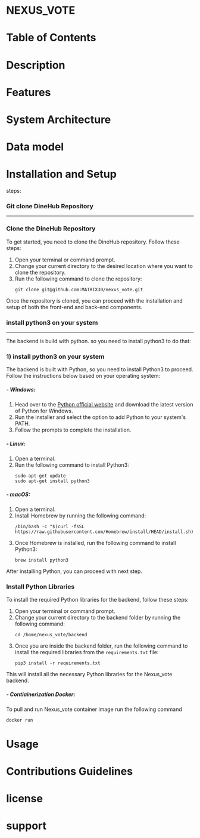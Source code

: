 # NEXUS_VOTE


# Table of Contents

# Description

# Features

# System Architecture

# Data model

# Installation and Setup
steps:
### Git clone DineHub Repository
---
### Clone the DineHub Repository
To get started, you need to clone the DineHub repository. Follow these steps:

1. Open your terminal or command prompt.
2. Change your current directory to the desired location where you want to clone the repository.
3. Run the following command to clone the repository:
    ```
    git clone git@github.com:MATRIX30/nexus_vote.git
    ```

Once the repository is cloned, you can proceed with the installation and setup of both the front-end and back-end components.

### install python3 on your system
---

The backend is build with python. so you need to install python3 to do that:
### 1) install python3 on your system
The backend is built with Python, so you need to install Python3 to proceed. Follow the instructions below based on your operating system:

##### - Windows:
1. Head over to the [Python official website](https://www.python.org/downloads/windows/) and download the latest version of Python for Windows.
2. Run the installer and select the option to add Python to your system's PATH.
3. Follow the prompts to complete the installation.

##### - Linux:
1. Open a terminal.
2. Run the following command to install Python3:
    ```
    sudo apt-get update
    sudo apt-get install python3
    ```

##### - macOS:
1. Open a terminal.
2. Install Homebrew by running the following command:
    ```
    /bin/bash -c "$(curl -fsSL https://raw.githubusercontent.com/Homebrew/install/HEAD/install.sh)"
    ```
3. Once Homebrew is installed, run the following command to install Python3:
    ```
    brew install python3
    ```

After installing Python, you can proceed with next step.


### Install Python Libraries
To install the required Python libraries for the backend, follow these steps:

1. Open your terminal or command prompt.
2. Change your current directory to the backend folder by running the following command:
    ```
    cd /home/nexus_vote/backend
    ```
3. Once you are inside the backend folder, run the following command to install the required libraries from the `requirements.txt` file:
    ```
    pip3 install -r requirements.txt
    ```

This will install all the necessary Python libraries for the Nexus_vote backend.

##### - Contiainerization Docker:
To pull and run Nexus_vote container image run the following command 
```
docker run 
```


# Usage

# Contributions Guidelines

# license 

# support

